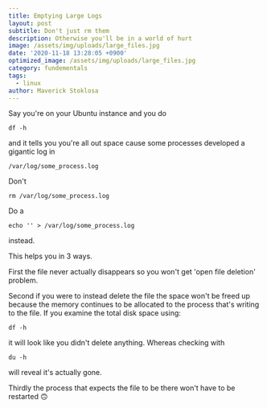 ```yaml
---
title: Emptying Large Logs
layout: post
subtitle: Don't just rm them
description: Otherwise you'll be in a world of hurt
image: /assets/img/uploads/large_files.jpg
date: '2020-11-18 13:28:05 +0900'
optimized_image: /assets/img/uploads/large_files.jpg
category: fundementals
tags:
  - linux
author: Maverick Stoklosa
---
```


Say you're on your Ubuntu instance and you do

```
df -h
```

and it tells you you're all out space cause some processes developed a gigantic log in

```
/var/log/some_process.log
```

Don't

```
rm /var/log/some_process.log
```

Do a

```
echo '' > /var/log/some_process.log
```

instead. 

This helps you in 3 ways.

First the file never actually disappears so you won't get 'open file deletion' problem. 

Second if you were to instead delete the file the space won't be freed up because the memory continues to be allocated to the process that's writing to the file. If you examine the total disk space using:

```
df -h
```

it will look like you didn't delete anything. Whereas checking with

```
du -h
```

will reveal it's actually gone. 

Thirdly the process that expects the file to be there won't have to be restarted 🙃
